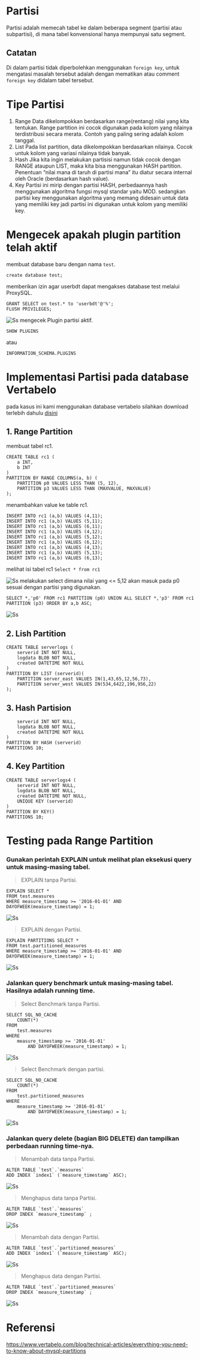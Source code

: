 # Partisi
Partisi adalah memecah tabel ke dalam beberapa segment (partisi atau subpartisi), di mana tabel konvensional hanya mempunyai satu segment.
## Catatan
Di dalam partisi tidak diperbolehkan menggunakan ```foreign key```, untuk mengatasi masalah tersebut adalah dengan mematikan atau comment ```foreign key``` didalam tabel tersebut.
# Tipe Partisi
1. Range
Data dikelompokkan berdasarkan range(rentang) nilai yang kita tentukan. Range partition ini cocok digunakan pada kolom yang nilainya terdistribusi secara merata. Contoh yang paling sering adalah kolom tanggal.
2. List
Pada list partition, data dikelompokkan berdasarkan nilainya. Cocok untuk kolom yang variasi nilainya tidak banyak.
3. Hash
Jika kita ingin melakukan partisisi namun tidak cocok dengan RANGE ataupun LIST, maka kita bisa menggunakan HASH partition. Penentuan “nilai mana di taruh di partisi mana” itu diatur secara internal oleh Oracle (berdasarkan hash value).
4. Key
Partisi ini mirip dengan partisi HASH, perbedaannya hash menggunakan algoritma fungsi mysql standar yaitu MOD. sedangkan partisi key menggunakan algoritma yang memang didesain untuk data yang memiliki key jadi partisi ini digunakan untuk kolom yang memiliki key.

# Mengecek apakah plugin partition telah aktif
membuat database baru dengan nama ```test```.
```
create database test;
```
memberikan izin agar userbdt dapat mengakses database test melalui ProxySQL.
```
GRANT SELECT on test.* to 'userbdt'@'%';
FLUSH PRIVILEGES;
```
![Ss](https://github.com/Nirmala01/Basis-Data-Terdistribusi-BDT-/blob/master/Tugas%202%20Partisi/Ss/user.PNG)
mengecek Plugin partisi aktif. 
```
SHOW PLUGINS 
```
atau
```
INFORMATION_SCHEMA.PLUGINS
```

# Implementasi Partisi pada database Vertabelo
pada kasus ini kami menggunakan database vertabelo silahkan download terlebih dahulu [disini](https://drive.google.com/file/d/0B2Ksz9hP3LtXRUppZHdhT1pBaWM/view) 
## 1. Range Partition
membuat tabel rc1.
```
CREATE TABLE rc1 (
    a INT,
    b INT
)
PARTITION BY RANGE COLUMNS(a, b) (
    PARTITION p0 VALUES LESS THAN (5, 12),
    PARTITION p3 VALUES LESS THAN (MAXVALUE, MAXVALUE)
);
```
menambahkan value ke table rc1.
```
INSERT INTO rc1 (a,b) VALUES (4,11);
INSERT INTO rc1 (a,b) VALUES (5,11);
INSERT INTO rc1 (a,b) VALUES (6,11);
INSERT INTO rc1 (a,b) VALUES (4,12);
INSERT INTO rc1 (a,b) VALUES (5,12);
INSERT INTO rc1 (a,b) VALUES (6,12);
INSERT INTO rc1 (a,b) VALUES (4,13);
INSERT INTO rc1 (a,b) VALUES (5,13);
INSERT INTO rc1 (a,b) VALUES (6,13);
```
melihat isi tabel rc1 ```Select * from rc1```

![Ss](https://github.com/Nirmala01/Basis-Data-Terdistribusi-BDT-/blob/master/Tugas%202%20Partisi/Ss/showisitable.png)
melakukan select dimana nilai yang <= 5,12 akan masuk pada p0 sesuai dengan partisi yang digunakan.
```
SELECT *,'p0' FROM rc1 PARTITION (p0) UNION ALL SELECT *,'p3' FROM rc1 PARTITION (p3) ORDER BY a,b ASC;
```
![Ss](https://github.com/Nirmala01/Basis-Data-Terdistribusi-BDT-/blob/master/Tugas%202%20Partisi/Ss/showpartisi.png)

## 2. Lish Partition
```
CREATE TABLE serverlogs (
    serverid INT NOT NULL, 
    logdata BLOB NOT NULL,
    created DATETIME NOT NULL
)
PARTITION BY LIST (serverid)(
    PARTITION server_east VALUES IN(1,43,65,12,56,73),
    PARTITION server_west VALUES IN(534,6422,196,956,22)
);
```
## 3. Hash Partision
```CREATE TABLE serverlogs2 (
    serverid INT NOT NULL, 
    logdata BLOB NOT NULL,
    created DATETIME NOT NULL
)
PARTITION BY HASH (serverid)
PARTITIONS 10;
```
## 4. Key Partition
```
CREATE TABLE serverlogs4 (
    serverid INT NOT NULL, 
    logdata BLOB NOT NULL,
    created DATETIME NOT NULL,
    UNIQUE KEY (serverid)
)
PARTITION BY KEY()
PARTITIONS 10;
```

# Testing pada Range Partition
### Gunakan perintah EXPLAIN untuk melihat plan eksekusi query untuk masing-masing tabel.
> EXPLAIN tanpa Partisi.
```
EXPLAIN SELECT *
FROM test.measures
WHERE measure_timestamp >= '2016-01-01' AND DAYOFWEEK(measure_timestamp) = 1;
```
![Ss](https://github.com/Nirmala01/BDT/blob/master/Tugas%202%20Partisi/Ss/Screen%20Shot%202019-03-20%20at%204.06.20%20AM.png)
> EXPLAIN dengan Partisi.
```
EXPLAIN PARTITIONS SELECT *
FROM test.partitioned_measures
WHERE measure_timestamp >= '2016-01-01' AND DAYOFWEEK(measure_timestamp) = 1;
```
![Ss](https://github.com/Nirmala01/BDT/blob/master/Tugas%202%20Partisi/Ss/Screen%20Shot%202019-03-20%20at%204.07.03%20AM.png)
### Jalankan query benchmark untuk masing-masing tabel. Hasilnya adalah running time.
> Select Benchmark tanpa Partisi.
```
SELECT SQL_NO_CACHE
    COUNT(*)
FROM
    test.measures
WHERE
    measure_timestamp >= '2016-01-01'
        AND DAYOFWEEK(measure_timestamp) = 1;
```
![Ss](https://github.com/Nirmala01/BDT/blob/master/Tugas%202%20Partisi/Ss/Screen%20Shot%202019-03-20%20at%204.07.45%20AM.png)
> Select Benchmark dengan partisi.
``` 
SELECT SQL_NO_CACHE
    COUNT(*)
FROM
    test.partitioned_measures
WHERE
    measure_timestamp >= '2016-01-01'
        AND DAYOFWEEK(measure_timestamp) = 1;
```
![Ss](https://github.com/Nirmala01/BDT/blob/master/Tugas%202%20Partisi/Ss/Screen%20Shot%202019-03-20%20at%204.08.19%20AM.png)
### Jalankan query delete (bagian BIG DELETE) dan tampilkan perbedaan running time-nya.
> Menambah data tanpa Partisi.
```
ALTER TABLE `test`.`measures` 
ADD INDEX `index1` (`measure_timestamp` ASC);
```
![Ss](https://github.com/Nirmala01/BDT/blob/master/Tugas%202%20Partisi/Ss/Screen%20Shot%202019-03-20%20at%204.20.28%20AM.png)
> Menghapus data tanpa Partisi.
```
ALTER TABLE `test`.`measures` 
DROP INDEX `measure_timestamp` ;
```
![Ss](https://github.com/Nirmala01/BDT/blob/master/Tugas%202%20Partisi/Ss/Screen%20Shot%202019-03-20%20at%204.19.18%20AM.png)
> Menambah data dengan Partisi.
```
ALTER TABLE `test`.`partitioned_measures` 
ADD INDEX `index1` (`measure_timestamp` ASC);
```
![Ss](https://github.com/Nirmala01/BDT/blob/master/Tugas%202%20Partisi/Ss/Screen%20Shot%202019-03-20%20at%204.20.41%20AM.png)
> Menghapus data dengan Partisi.
```
ALTER TABLE `test`.`partitioned_measures` 
DROP INDEX `measure_timestamp` ;
```
![Ss](https://github.com/Nirmala01/BDT/blob/master/Tugas%202%20Partisi/Ss/Screen%20Shot%202019-03-20%20at%204.20.09%20AM.png)
# Referensi
https://www.vertabelo.com/blog/technical-articles/everything-you-need-to-know-about-mysql-partitions
